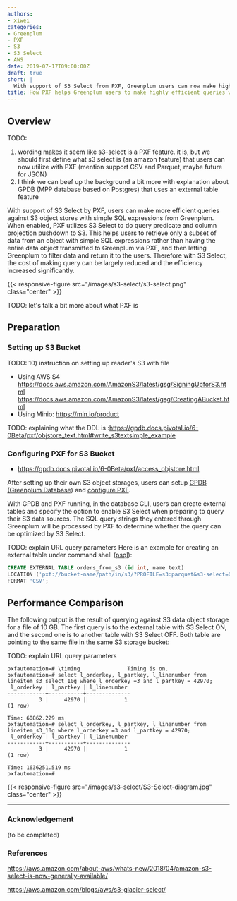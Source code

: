 ```yaml
---
authors:
- xiwei
categories:
- Greenplum
- PXF
- S3
- S3 Select
- AWS 
date: 2019-07-17T09:00:00Z
draft: true
short: |
  With support of S3 Select from PXF, Greenplum users can now make highly efficient queries to external S3 data source at potentially cheaper cost.
title: How PXF helps Greenplum users to make highly efficient queries with S3 Select
---
```


## Overview
TODO: 
1) wording makes it seem like s3-select is a PXF feature. it is, but we should first define what s3 select is (an amazon feature) that users can now utilize with PXF (mention support CSV and Parquet, maybe future for JSON)
2) I think we can beef up the background a bit more with explanation about GPDB (MPP database based on Postgres) that uses an external table feature

With support of S3 Select by PXF, users can make more efficient queries against S3 object stores with simple SQL expressions from Greenplum. When enabled, PXF utilizes S3 Select to do query predicate and column projection pushdown to S3. This helps users to retrieve only a subset of data from an object with simple SQL expressions rather than having the entire data object transmitted to Greenplum via PXF, and then letting Greenplum to filter data and return it to the users. Therefore with S3 Select, the cost of making query can be largely reduced and the efficiency increased significantly.

{{< responsive-figure src="/images/s3-select/s3-select.png" class="center" >}}

TODO: let's talk a bit more about what PXF is

## Preparation
### Setting up S3 Bucket
TODO: 10) instruction on setting up reader's S3 with file
- Using AWS S4
https://docs.aws.amazon.com/AmazonS3/latest/gsg/SigningUpforS3.html
https://docs.aws.amazon.com/AmazonS3/latest/gsg/CreatingABucket.html
- Using Minio: https://min.io/product

TODO: explaining what the DDL is :https://gpdb.docs.pivotal.io/6-0Beta/pxf/objstore_text.html#write_s3textsimple_example

### Configuring PXF for S3 Bucket
- https://gpdb.docs.pivotal.io/6-0Beta/pxf/access_objstore.html


After setting up their own S3 object storages, users can setup [GPDB (Greenplum Database)](https://gpdb.docs.pivotal.io/5200/install_guide/install_guide.html) and [configure PXF](https://gpdb.docs.pivotal.io/6-0Beta/pxf/objstore_cfg.html).

With GPDB and PXF running, in the database CLI, users can create external tables and specify the option to enable S3 Select when preparing to query their S3 data sources. The SQL query strings they entered through Greenplum will be processed by PXF to determine whether the query can be optimized by S3 Select.

TODO: explain URL query parameters
Here is an example for creating an external table under command shell ([psql](http://postgresguide.com/utilities/psql.html)):
```SQL
CREATE EXTERNAL TABLE orders_from_s3 (id int, name text)
LOCATION ('pxf://bucket-name/path/in/s3/?PROFILE=s3:parquet&s3-select=ON&SERVER=s3')
FORMAT 'CSV';
```

## Performance Comparison
The following output is the result of querying against S3 data object storage for a file of 10 GB. The first query is to the external table with S3 Select ON, and the second one is to another table with S3 Select OFF. Both table are pointing to the same file in the same S3 storage bucket:

TODO: explain URL query parameters
```console
pxfautomation=# \timing               Timing is on.
pxfautomation=# select l_orderkey, l_partkey, l_linenumber from lineitem_s3_select_10g where l_orderkey =3 and l_partkey = 42970;
 l_orderkey | l_partkey | l_linenumber
------------+-----------+--------------
          3 |     42970 |            1
(1 row)

Time: 60862.229 ms
pxfautomation=# select l_orderkey, l_partkey, l_linenumber from lineitem_s3_10g where l_orderkey =3 and l_partkey = 42970;
 l_orderkey | l_partkey | l_linenumber
------------+-----------+--------------
          3 |     42970 |            1
(1 row)

Time: 1636251.519 ms
pxfautomation=#
```

{{< responsive-figure src="/images/s3-select/S3-Select-diagram.jpg" class="center" >}}



---
### Acknowledgement
(to be completed)

### References
https://aws.amazon.com/about-aws/whats-new/2018/04/amazon-s3-select-is-now-generally-available/

https://aws.amazon.com/blogs/aws/s3-glacier-select/
